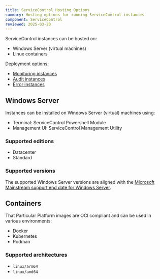 ```yaml
---
title: ServiceControl Hosting Options
summary: Hosting options for running ServiceControl instances
component: ServiceControl
reviewed: 2025-03-20
---
```


ServiceControl instances can be hosted on:

- Windows Server (virtual machines)
- Linux containers

Deployment options:

- [Monitoring instances](/servicecontrol/monitoring-instances/deployment/)
- [Audit instances](/servicecontrol/audit-instances/deployment/)
- [Error instances](/servicecontrol/servicecontrol-instances/deployment/)

## Windows Server

Instances can be installed on Windows Server (virtual) machines using:

- Terminal: ServiceControl Powershell Module
- Management UI: ServiceControl Management Utility

### Supported editions

- Datacenter
- Standard

### Supported versions

The supported Windows Server versions are aligned with the [Microsoft Mainstream support end date for Windows Server](https://learn.microsoft.com/en-us/windows-server/get-started/windows-server-release-info).

## Containers

That Particular Platform images are OCI compliant and can be used in various environments:

- Docker
- Kubernetes
- Podman

### Supported architectures

- `linux/arm64`
- `linux/amd64`
